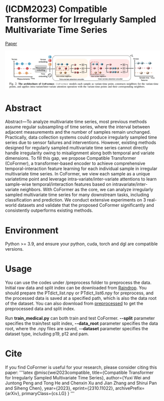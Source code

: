 # (ICDM2023) Compatible Transformer for Irregularly Sampled Multivariate Time Series

[Paper](https://arxiv.org/pdf/2310.11022v1.pdf)

![image](framework.png)
# Abstract 
Abstract—To analyze multivariate time series, most previous methods assume regular subsampling of time series, where the interval between adjacent measurements and the number of samples remain unchanged. Practically, data collection systems could produce irregularly sampled time series due to sensor failures and interventions. However, existing methods designed for regularly sampled multivariate time series cannot directly handle irregularity owing to misalignment along both temporal and variate dimensions. To fill this gap, we propose Compatible Transformer (CoFormer), a transformer-based encoder to achieve comprehensive temporal-interaction feature learning for each individual sample in irregular multivariate time series. In CoFormer, we view each sample as a unique variatetime point and leverage intra-variate/inter-variate attentions to learn sample-wise temporal/interaction features based on intravariate/inter-variate neighbors. With CoFormer as the core, we can analyze irregularly sampled multivariate time series for many downstream tasks, including classification and prediction. We conduct extensive experiments on 3 real-world datasets and validate that the proposed CoFormer significantly and consistently outperforms existing methods.

# Environment
Python >= 3.9, and ensure your python, cuda, torch and dgl are compatible versions.

# Usage
You can use the codes under /preprocess folder to preprocess the data. Initial raw data and split index can be downloaded from [Raindrop](https://github.com/mims-harvard/Raindrop/tree/892eb5734e84aa8d18476c6a8975b55b2f30e1d1). You should prepare the PTdict_list.npy or PTdict_list6.npy for preprocess, and the processed data is saved at a specified path, which is also the data root of the dataset. 
You can also download from [preprocessed](https://drive.google.com/drive/folders/1bJ-znPzoOtd54EpnldPqhd0zFTyySUbD?usp=drive_link) to get the preprocessed data and split index. 

Run __train_medical.py__ can both train and test CoFormer. __--split__ parameter specifies the train/test split index, __--data_root__ parameter specifies the data root, where the .npy files are saved, __--dataset__ parameter specifies the dataset type, including p19, p12 and pam.

# Cite
If you find CoFormer is useful for your research, please consider citing this paper:
'''latex
@misc{wei2023compatible,
      title={Compatible Transformer for Irregularly Sampled Multivariate Time Series}, 
      author={Yuxi Wei and Juntong Peng and Tong He and Chenxin Xu and Jian Zhang and Shirui Pan and Siheng Chen},
      year={2023},
      eprint={2310.11022},
      archivePrefix={arXiv},
      primaryClass={cs.LG}
}
'''
